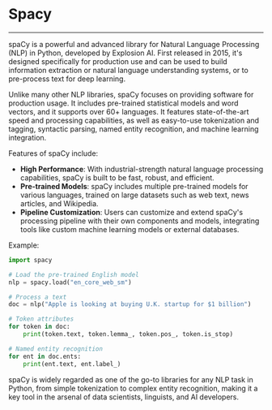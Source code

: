 # Spacy

---

spaCy is a powerful and advanced library for Natural Language Processing (NLP) in Python, developed by Explosion AI. First released in 2015, it's designed specifically for production use and can be used to build information extraction or natural language understanding systems, or to pre-process text for deep learning.

Unlike many other NLP libraries, spaCy focuses on providing software for production usage. It includes pre-trained statistical models and word vectors, and it supports over 60+ languages. It features state-of-the-art speed and processing capabilities, as well as easy-to-use tokenization and tagging, syntactic parsing, named entity recognition, and machine learning integration.

Features of spaCy include:

- **High Performance**: With industrial-strength natural language processing capabilities, spaCy is built to be fast, robust, and efficient.
- **Pre-trained Models**: spaCy includes multiple pre-trained models for various languages, trained on large datasets such as web text, news articles, and Wikipedia.
- **Pipeline Customization**: Users can customize and extend spaCy's processing pipeline with their own components and models, integrating tools like custom machine learning models or external databases.

Example:
```python
import spacy

# Load the pre-trained English model
nlp = spacy.load("en_core_web_sm")

# Process a text
doc = nlp("Apple is looking at buying U.K. startup for $1 billion")

# Token attributes
for token in doc:
    print(token.text, token.lemma_, token.pos_, token.is_stop)

# Named entity recognition
for ent in doc.ents:
    print(ent.text, ent.label_)
```

spaCy is widely regarded as one of the go-to libraries for any NLP task in Python, from simple tokenization to complex entity recognition, making it a key tool in the arsenal of data scientists, linguists, and AI developers.